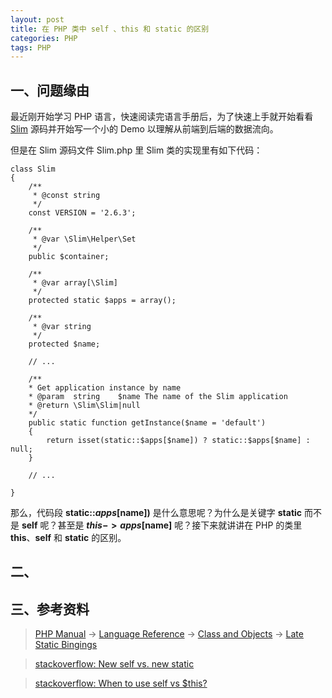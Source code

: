```yaml
---
layout: post
title: 在 PHP 类中 self 、this 和 static 的区别 
categories: PHP
tags: PHP
---
```


## 一、问题缘由

最近刚开始学习 PHP 语言，快速阅读完语言手册后，为了快速上手就开始看看 [Slim](http://www.slimframework.com/) 源码并开始写一个小的 Demo 以理解从前端到后端的数据流向。

但是在 Slim 源码文件 Slim.php 里 Slim 类的实现里有如下代码：

	class Slim
	{
	    /**
	     * @const string
	     */
	    const VERSION = '2.6.3';
	
	    /**
	     * @var \Slim\Helper\Set
	     */
	    public $container;
	
	    /**
	     * @var array[\Slim]
	     */
	    protected static $apps = array();
	
	    /**
	     * @var string
	     */
	    protected $name;
	
	    // ...
	    
	    /**
        * Get application instance by name
        * @param  string    $name The name of the Slim application
        * @return \Slim\Slim|null
        */
        public static function getInstance($name = 'default')
        {
            return isset(static::$apps[$name]) ? static::$apps[$name] : null;
        }
        
        // ...
        
    }
    
那么，代码段 **static::$apps[$name])** 是什么意思呢？为什么是关键字 **static** 而不是 **self** 呢？甚至是 **$this->apps[$name]** 呢？接下来就讲讲在 PHP 的类里 **this**、**self** 和 **static** 的区别。

<!--more-->
    
## 二、

## 三、参考资料

> [PHP Manual](http://php.net/manual/en/index.php) -> [Language Reference](http://php.net/manual/en/langref.php) -> [Class and Objects](http://php.net/manual/en/language.oop5.php) -> [Late Static Bingings](http://php.net/manual/en/language.oop5.late-static-bindings.php)

> [stackoverflow: New self vs. new static](http://stackoverflow.com/questions/5197300/new-self-vs-new-static)

> [stackoverflow: When to use self vs $this?](http://stackoverflow.com/questions/151969/when-to-use-self-vs-this)